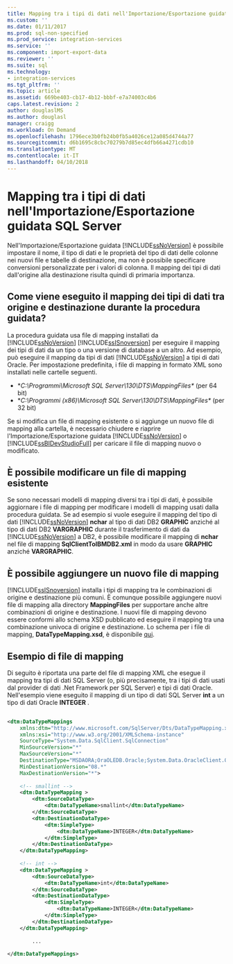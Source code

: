 ```yaml
---
title: Mapping tra i tipi di dati nell'Importazione/Esportazione guidata SQL Server | Microsoft Docs
ms.custom: ''
ms.date: 01/11/2017
ms.prod: sql-non-specified
ms.prod_service: integration-services
ms.service: ''
ms.component: import-export-data
ms.reviewer: ''
ms.suite: sql
ms.technology:
- integration-services
ms.tgt_pltfrm: ''
ms.topic: article
ms.assetid: 669be403-cb17-4b12-bbbf-e7a74003c4b6
caps.latest.revision: 2
author: douglaslMS
ms.author: douglasl
manager: craigg
ms.workload: On Demand
ms.openlocfilehash: 1796ece3b0fb24b0fb5a4026ce12a085d4744a77
ms.sourcegitcommit: d6b1695c8cbc70279b7d85ec4dfb66a4271cdb10
ms.translationtype: MT
ms.contentlocale: it-IT
ms.lasthandoff: 04/10/2018
---
```

# <a name="data-type-mapping-in-the-sql-server-import-and-export-wizard"></a>Mapping tra i tipi di dati nell'Importazione/Esportazione guidata SQL Server
 Nell'Importazione/Esportazione guidata [!INCLUDE[ssNoVersion](../../includes/ssnoversion-md.md)] è possibile impostare il nome, il tipo di dati e le proprietà del tipo di dati delle colonne nei nuovi file e tabelle di destinazione, ma non è possibile specificare conversioni personalizzate per i valori di colonna. Il mapping dei tipi di dati dall'origine alla destinazione risulta quindi di primaria importanza.  
  
##  <a name="wizardMapping"></a> Come viene eseguito il mapping dei tipi di dati tra origine e destinazione durante la procedura guidata?
La procedura guidata usa file di mapping installati da [!INCLUDE[ssNoVersion](../../includes/ssnoversion-md.md)] [!INCLUDE[ssISnoversion](../../includes/ssisnoversion-md.md)] per eseguire il mapping dei tipi di dati da un tipo o una versione di database a un altro. Ad esempio, può eseguire il mapping da tipi di dati [!INCLUDE[ssNoVersion](../../includes/ssnoversion-md.md)] a tipi di dati Oracle. Per impostazione predefinita, i file di mapping in formato XML sono installati nelle cartelle seguenti.
-   **C:\Programmi\Microsoft SQL Server\130\DTS\MappingFiles\** (per 64 bit)
-   **C:\Programmi (x86)\Microsoft SQL Server\130\DTS\MappingFiles\** (per 32 bit)  
  
 Se si modifica un file di mapping esistente o si aggiunge un nuovo file di mapping alla cartella, è necessario chiudere e riaprire l'Importazione/Esportazione guidata [!INCLUDE[ssNoVersion](../../includes/ssnoversion-md.md)] o [!INCLUDE[ssBIDevStudioFull](../../includes/ssbidevstudiofull-md.md)] per caricare il file di mapping nuovo o modificato.  
 
## <a name="you-can-change-an-existing-mapping-file"></a>È possibile modificare un file di mapping esistente
Se sono necessari modelli di mapping diversi tra i tipi di dati, è possibile aggiornare i file di mapping per modificare i modelli di mapping usati dalla procedura guidata. Se ad esempio si vuole eseguire il mapping del tipo di dati [!INCLUDE[ssNoVersion](../../includes/ssnoversion-md.md)] **nchar** al tipo di dati DB2 **GRAPHIC** anziché al tipo di dati DB2 **VARGRAPHIC** durante il trasferimento di dati da [!INCLUDE[ssNoVersion](../../includes/ssnoversion-md.md)] a DB2, è possibile modificare il mapping di **nchar** nel file di mapping **SqlClientToIBMDB2.xml** in modo da usare **GRAPHIC** anziché **VARGRAPHIC**.  
  
## <a name="you-can-add-a-new-mapping-file"></a>È possibile aggiungere un nuovo file di mapping
[!INCLUDE[ssISnoversion](../../includes/ssisnoversion-md.md)] installa i tipi di mapping tra le combinazioni di origine e destinazione più comuni. È comunque possibile aggiungere nuovi file di mapping alla directory **MappingFiles** per supportare anche altre combinazioni di origine e destinazione. I nuovi file di mapping devono essere conformi allo schema XSD pubblicato ed eseguire il mapping tra una combinazione univoca di origine e destinazione. Lo schema per i file di mapping, **DataTypeMapping.xsd**, è disponibile [qui](http://schemas.microsoft.com/sqlserver/2008/07/IntegrationServices/DataTypeMapping/DataTypeMapping.xsd).
 
## <a name="sample-mapping-file"></a>Esempio di file di mapping
Di seguito è riportata una parte del file di mapping XML che esegue il mapping tra tipi di dati SQL Server (o, più precisamente, tra i tipi di dati usati dal provider di dati .Net Framework per SQL Server) e tipi di dati Oracle. Nell'esempio viene eseguito il mapping di un tipo di dati SQL Server **int** a un tipo di dati Oracle **INTEGER** .
  
```xml  
  
<dtm:DataTypeMappings  
    xmlns:dtm="http://www.microsoft.com/SqlServer/Dts/DataTypeMapping.xsd"   
    xmlns:xsi="http://www.w3.org/2001/XMLSchema-instance"  
    SourceType="System.Data.SqlClient.SqlConnection"   
    MinSourceVersion="*"   
    MaxSourceVersion="*"   
    DestinationType="MSDAORA;OraOLEDB.Oracle;System.Data.OracleClient.OracleConnection"   
    MinDestinationVersion="08.*"   
    MaxDestinationVersion="*">  
  
    <!-- smallint -->  
    <dtm:DataTypeMapping >  
        <dtm:SourceDataType>  
            <dtm:DataTypeName>smallint</dtm:DataTypeName>  
        </dtm:SourceDataType>  
        <dtm:DestinationDataType>  
            <dtm:SimpleType>  
                <dtm:DataTypeName>INTEGER</dtm:DataTypeName>  
            </dtm:SimpleType>  
        </dtm:DestinationDataType>  
    </dtm:DataTypeMapping>    
  
    <!-- int -->  
    <dtm:DataTypeMapping >  
        <dtm:SourceDataType>  
            <dtm:DataTypeName>int</dtm:DataTypeName>  
        </dtm:SourceDataType>  
        <dtm:DestinationDataType>  
            <dtm:SimpleType>  
                <dtm:DataTypeName>INTEGER</dtm:DataTypeName>  
            </dtm:SimpleType>  
        </dtm:DestinationDataType>  
    </dtm:DataTypeMapping>    
  
        ...  
  
</dtm:DataTypeMappings>  
  
```  

